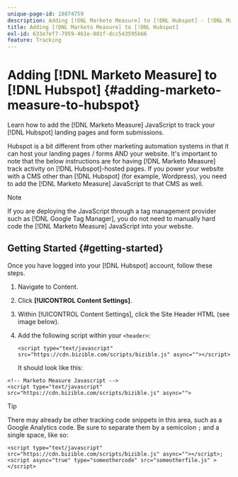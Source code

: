 ```yaml
---
unique-page-id: 18874759
description: Adding [!DNL Marketo Measure] to [!DNL Hubspot] - [!DNL Marketo Measure]
title: Adding [!DNL Marketo Measure] to [!DNL Hubspot]
exl-id: 633e7ef7-7959-461e-881f-dcc543595b66
feature: Tracking
---
```

# Adding [!DNL Marketo Measure] to [!DNL Hubspot] {#adding-marketo-measure-to-hubspot}

Learn how to add the [!DNL Marketo Measure] JavaScript to track your [!DNL Hubspot] landing pages and form submissions.

Hubspot is a bit different from other marketing automation systems in that it can host your landing pages / forms AND your website. It's important to note that the below instructions are for having [!DNL Marketo Measure] track activity on [!DNL Hubspot]-hosted pages. If you power your website with a CMS other than [!DNL Hubspot] (for example, Wordpress), you need to add the [!DNL Marketo Measure] JavaScript to that CMS as well.

>[!NOTE]
>
>If you are deploying the JavaScript through a tag management provider such as [!DNL Google Tag Manager], you do not need to manually hard code the [!DNL Marketo Measure] JavaScript into your website.

## Getting Started {#getting-started}

Once you have logged into your [!DNL Hubspot] account, follow these steps.

1. Navigate to Content.

1. Click **[!UICONTROL Content Settings]**.

1. Within [!UICONTROL Content Settings], click the Site Header HTML (see image below).

1. Add the following script within your `<header>`:

   `<script type="text/javascript" src="https://cdn.bizible.com/scripts/bizible.js" async=""></script>`

   It should look like this:

```text
<!-- Marketo Measure Javascript -->
<script type="text/javascript" src="https://cdn.bizible.com/scripts/bizible.js" async="">
```

>[!TIP]
>
>There may already be other tracking code snippets in this area, such as a Google Analytics code. Be sure to separate them by a semicolon `;` and a single space, like so:
>
>`<script type="text/javascript" src="https://cdn.bizible.com/scripts/bizible.js" async=""></script>; <script async="true" type="someothercode" src="someotherfile.js" ></script>`
